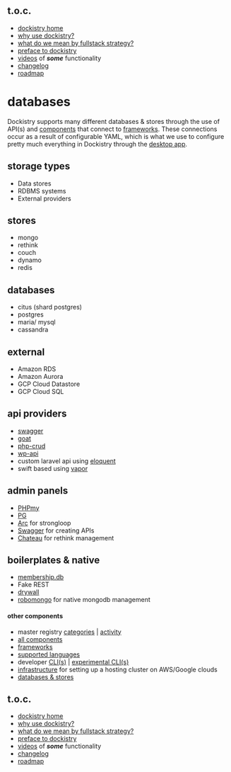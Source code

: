 ## t.o.c.
- [dockistry home](https://github.com/forktheweb/dockistry)
- [why use dockistry?](https://github.com/forktheweb/dockistry/blob/master/docs-why.use.this.md)
- [what do we mean by fullstack strategy?](https://github.com/forktheweb/dockistry#what-is-a-fullstack-strategy)
- [preface to dockistry](https://github.com/forktheweb/dockistry/blob/master/docs-preface.md) 
- [videos](https://github.com/forktheweb/dockistry/blob/master/docs-videos.md) of ***some*** functionality
- [changelog](https://github.com/forktheweb/dockistry/blob/master/changelog.md)
- [roadmap](https://github.com/forktheweb/dockistry/blob/master/roadmap.md)

# databases
Dockistry supports many different databases & stores through the use of API(s) and [components](https://github.com/forktheweb/dockistry/blob/master/docs-componentry.md) that connect to [frameworks](https://github.com/forktheweb/dockistry/blob/master/docs-frameworks.md).  These connections occur as a result of configurable YAML, which is what we use to configure pretty much everything in Dockistry through the [desktop app](https://github.com/forktheweb/dockistry/blob/master/roadmap.md).

## storage types
- Data stores
- RDBMS systems
- External providers

## stores
- mongo
- rethink
- couch
- dynamo
- redis

## databases
- citus (shard postgres)
- postgres
- maria/ mysql
- cassandra

## external
- Amazon RDS
- Amazon Aurora
- GCP Cloud Datastore
- GCP Cloud SQL

## api providers
  * [swagger](https://github.com/swagger-api/swagger-js)
  * [goat](https://github.com/bahlo/goat)
  * [php-crud](https://github.com/mevdschee/php-crud-api)
  * [wp-api](http://www.wp-api.org)
  * custom laravel api using [eloquent](https://laravel.com/docs/5.0/eloquent)
  * swift based using [vapor](https://github.com/qutheory/vapor)
  
## admin panels
  * [PHPmy](https://github.com/phpmyadmin/phpmyadmin)
  * [PG](http://phppgadmin.sourceforge.net/doku.php?id=start)
  * [Arc](https://strongloop.com/node-js/arc/) for strongloop
  * [Swagger](http://editor.swagger.io/#/) for creating APIs
  * [Chateau](https://github.com/neumino/chateau) for rethink management

## boilerplates & native
- [membership.db](https://github.com/membership/membership.db)
- Fake REST
- [drywall](https://github.com/jedireza/drywall)
- [robomongo](https://github.com/paralect/robomongo) for native mongodb management

#### other components
   * master registry [categories](https://labs.stackfork.com:2003/explore/groups) | [activity](https://labs.stackfork.com:2003/explore/projects/starred)
   * [all components](https://github.com/forktheweb/dockistry/blob/master/docs-componentry.md)
   * [frameworks](https://github.com/forktheweb/dockistry/blob/master/docs-frameworks.md) 
   * [supported languages](https://github.com/forktheweb/dockistry/blob/master/docs-languages.md)
   * developer [CLI(s)](https://github.com/forktheweb/dockistry/blob/master/dockistry-cli.md) | [experimental CLI(s)](https://github.com/forktheweb/dockistry/blob/master/docs-experimental-cli.md)
   * [infrastructure](https://github.com/forktheweb/dockistry/blob/master/docs-infrastructure-packages.md) for setting up a hosting cluster on AWS/Google clouds
   * [databases & stores](https://github.com/forktheweb/dockistry/blob/master/docs-database.md)

## t.o.c.
- [dockistry home](https://github.com/forktheweb/dockistry)
- [why use dockistry?](https://github.com/forktheweb/dockistry/blob/master/docs-why.use.this.md)
- [what do we mean by fullstack strategy?](https://github.com/forktheweb/dockistry#what-is-a-fullstack-strategy)
- [preface to dockistry](https://github.com/forktheweb/dockistry/blob/master/docs-preface.md) 
- [videos](https://github.com/forktheweb/dockistry/blob/master/docs-videos.md) of ***some*** functionality
- [changelog](https://github.com/forktheweb/dockistry/blob/master/changelog.md)
- [roadmap](https://github.com/forktheweb/dockistry/blob/master/roadmap.md)
